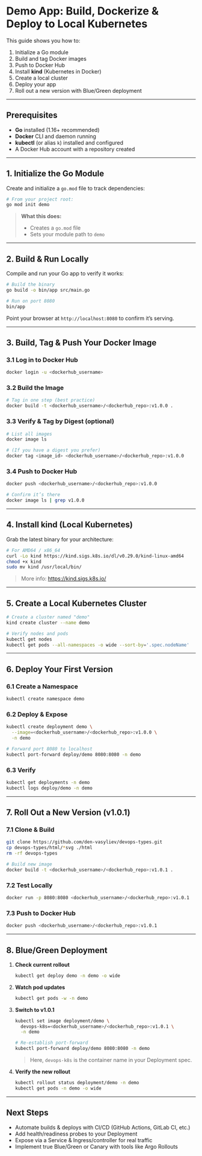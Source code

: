 # Demo App: Build, Dockerize & Deploy to Local Kubernetes

This guide shows you how to:

1. Initialize a Go module  
2. Build and tag Docker images  
3. Push to Docker Hub  
4. Install **kind** (Kubernetes in Docker)  
5. Create a local cluster  
6. Deploy your app  
7. Roll out a new version with Blue/Green deployment

---

## Prerequisites

- **Go** installed (1.16+ recommended)  
- **Docker** CLI and daemon running  
- **kubectl** (or alias `k`) installed and configured  
- A Docker Hub account with a repository created  

---

## 1. Initialize the Go Module

Create and initialize a `go.mod` file to track dependencies:

```bash
# From your project root:
go mod init demo
```

> **What this does:**  
> - Creates a `go.mod` file  
> - Sets your module path to `demo`  

---

## 2. Build & Run Locally

Compile and run your Go app to verify it works:

```bash
# Build the binary
go build -o bin/app src/main.go

# Run on port 8080
bin/app
```

Point your browser at `http://localhost:8080` to confirm it’s serving.

---

## 3. Build, Tag & Push Your Docker Image

### 3.1 Log in to Docker Hub

```bash
docker login -u <dockerhub_username>
```

### 3.2 Build the Image

```bash
# Tag in one step (best practice)
docker build -t <dockerhub_username>/<dockerhub_repo>:v1.0.0 .
```

### 3.3 Verify & Tag by Digest (optional)

```bash
# List all images
docker image ls

# (If you have a digest you prefer)
docker tag <image_id> <dockerhub_username>/<dockerhub_repo>:v1.0.0
```

### 3.4 Push to Docker Hub

```bash
docker push <dockerhub_username>/<dockerhub_repo>:v1.0.0

# Confirm it’s there
docker image ls | grep v1.0.0
```

---

## 4. Install kind (Local Kubernetes)

Grab the latest binary for your architecture:

```bash
# For AMD64 / x86_64
curl -Lo kind https://kind.sigs.k8s.io/dl/v0.29.0/kind-linux-amd64
chmod +x kind
sudo mv kind /usr/local/bin/
```

> More info: https://kind.sigs.k8s.io/

---

## 5. Create a Local Kubernetes Cluster

```bash
# Create a cluster named "demo"
kind create cluster --name demo

# Verify nodes and pods
kubectl get nodes
kubectl get pods --all-namespaces -o wide --sort-by='.spec.nodeName'
```

---

## 6. Deploy Your First Version

### 6.1 Create a Namespace

```bash
kubectl create namespace demo
```

### 6.2 Deploy & Expose

```bash
kubectl create deployment demo \
  --image=<dockerhub_username>/<dockerhub_repo>:v1.0.0 \
  -n demo

# Forward port 8080 to localhost
kubectl port-forward deploy/demo 8080:8080 -n demo
```

### 6.3 Verify

```bash
kubectl get deployments -n demo
kubectl logs deploy/demo -n demo
```

---

## 7. Roll Out a New Version (v1.0.1)

### 7.1 Clone & Build

```bash
git clone https://github.com/den-vasyliev/devops-types.git
cp devops-types/html/*svg ./html
rm -rf devops-types

# Build new image
docker build -t <dockerhub_username>/<dockerhub_repo>:v1.0.1 .
```

### 7.2 Test Locally

```bash
docker run -p 8080:8080 <dockerhub_username>/<dockerhub_repo>:v1.0.1
```

### 7.3 Push to Docker Hub

```bash
docker push <dockerhub_username>/<dockerhub_repo>:v1.0.1
```

---

## 8. Blue/Green Deployment

1. **Check current rollout**  
   ```bash
   kubectl get deploy demo -n demo -o wide
   ```
2. **Watch pod updates**  
   ```bash
   kubectl get pods -w -n demo
   ```
3. **Switch to v1.0.1**  
   ```bash
   kubectl set image deployment/demo \
     devops-k8s=<dockerhub_username>/<dockerhub_repo>:v1.0.1 \
     -n demo

   # Re-establish port-forward
   kubectl port-forward deploy/demo 8080:8080 -n demo
   ```
   > Here, `devops-k8s` is the container name in your Deployment spec.

4. **Verify the new rollout**  
   ```bash
   kubectl rollout status deployment/demo -n demo
   kubectl get pods -n demo -o wide
   ```

---

## Next Steps

- Automate builds & deploys with CI/CD (GitHub Actions, GitLab CI, etc.)  
- Add health/readiness probes to your Deployment  
- Expose via a Service & Ingress/controller for real traffic  
- Implement true Blue/Green or Canary with tools like Argo Rollouts